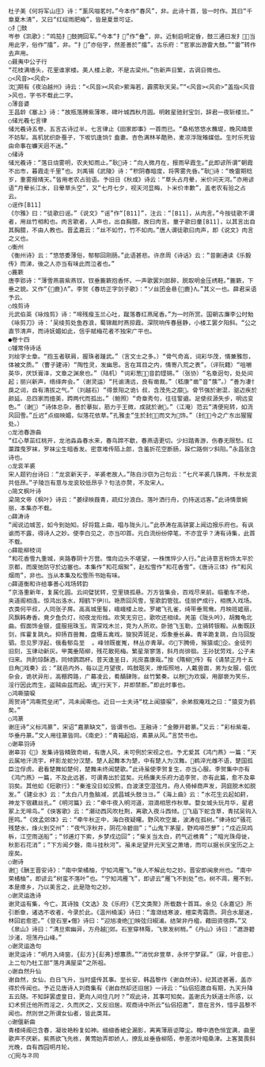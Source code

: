 <!-- { "loadSidebar": true } -->
    杜子美《何将军山庄》诗：“薰风啜茗时。”今本作“春风”，非。此诗十首，皆一时作。其曰“千章夏木清”，又曰“红绽雨肥梅”，皆是夏景可证。
    ○扌鼓
    岑参《凯歌》：“鸣笳扌鼓拥回军。”今本“扌”作“叠”，非。近制启明定昏，鼓三通曰发扌，当用此字，俗作“擂”，非。“扌”亦俗字，然差善於“擂”。古乐府：“官家出游雷大鼓。”“雷”转作去声用。
    ○聂夷中公子行
    “花枝满墙头，花里谁家楼。美人楼上歌，不是古梁州。”伤新声日繁，古调日微也。
    ○<风音><风俞>
    沈期有《夜泊越州》诗云：“<风音><风俞>萦海若，霹雳耿天吴。”“<风音><风俞>”盖指<风音>风也，字书不载此二字。
    ○薄音婆
    王昌龄《塞上》诗：“故瓶落膊紫薄寒，碑叶城西秋月圆。明敕星驰封宝剑，辞君一夜斩楼兰。”
    ○储光羲七言律
    储光羲诗五卷，五言古诗过半，七言律止《田家即事》一首而已。“桑柘悠悠水蘸堤，晚风晴景不妨犁。高机犹织卧蚕子，下坂饥逢饷饣盍妻。杏色满林羊酷熟，麦凉浮陇雉媒低。生时乐死皆由命事在蠊天迥不迷。”
    ○储诗
    储光羲诗：“落日烧雾明，农夫知雨止。”耿诗：“向人微月在，报雨早霞生。”此即谚所谓“朝霞不出市，暮霞走千里”也。刘禹锡《武陵》诗：“积阴春暗度，将霁雾先昏。”耿诗：“晚雷期稔岁，重雾报晴天。”皆用老农占验语。予旧日《秋成》诗云：“草头占月晕，米价问天河。”亦用谚语“月晕长江水，日晕草头空”，又“七月七夕，视天河显晦，卜米价丰歉”，盖老农有验之占云。
    ○谣作[B11]
    《尔雅》曰：“徒歌曰谣。”《说文》“谣”作“[B11]”，注云：“[B11]，从肉言。”今按徒歌不谓者，用丝竹相和也。肉言歌者，人声也，出自胸臆，故曰肉言。童子歌曰童[B11]，以其言出自其胸臆，不由人教也。晋孟嘉云：“丝不如竹，竹不如肉。”唐人谓徒歌曰肉声，即《说文》肉言之义也。
    ○衡州
    《衡州诗》云：“悠悠委薄俗，郁郁回刚肠。”此语甚悲。许彦周《诗话》云：“昔蒯通读《乐毅传》而涕，後之人亦当有味此而泣者也。”
    ○簏簌
    唐李郢诗：“薄雪燕蓊紫燕钗，钗垂簏簌抱香怀。一声歌罢刘郎醉，脱取明金压绣鞋。”簏簌，下垂之貌。又作“{鹿}Λ”。李贺《春坊正字剑子歌》：“ソ丝团金悬{鹿}Λ。”其义一也。薛君采语予云。
    ○烛剪诗
    元武伯英《咏烛剪》诗：“啼残瘦玉兰心吐，蹴落春红燕尾香。”为一时所赏。国朝古廉李公时勉《咏剪刀》诗：’吴绫剪处鱼吞浪，蜀锦裁时燕掠霞。深院响传春昼静，小楼工罢夕阳斜。“公之直节清声，而诗妩媚如此，信乎赋梅花者不独宋广平也。
    ●卷十四
    ○锺常侍诗话
    刘绘字士章。“抱玉者联肩，握珠者踵武。”（言文士之多。）“骨气奇高，词彩华茂，情兼雅怨，体被文质。”（曹子建诗）“陶性灵，发幽思。言在耳目之内，情寄八荒之表”。（评阮籍）“咀嚼英华，厌饫膏泽，文章之渊泉也。”（陆机）“词彩葱，音韵铿锵。”（张协）“名章迥句，处处间起；丽兴新声，络绎奔会。”（谢灵运）“托谕清远，良有凿裁。”（嵇康“凿”音“蔟”。）“善为凄忄戾之词，自有清拔之气。”（刘越石）“得景阳之诡讠叔，含茂先之靡。骨节强於谢混，驱迈疾於颜延。总四家而擅美，跨两代而孤出。”（鲍照）“奇章秀句，往往警遒。足使叔源失步，明远变色。”（谢）“诗体总杂，善於摹拟，筋力于王微，成就於谢。”（江淹）范云“清便宛转，如流风回雪。”丘迟“点缀映媚，似落花依草。”孔雅圭“生於封，而文为饰。”（封，今之广东出猩猩处。）
    ○龙池春游曲
    “红心草茁红桃开，龙池淼淼春水来，春鸟蹄不歇，春燕语更切。少妇踏青游，伤春无限愁。红蕖蹀曳罗袜，罗袜尘生暗香发。密意难传陌上郎，含羞折花空断肠，跺伫路侧ツ斜阳。”永昌张含诗也。
    ○龙衮羊裘
    宋人题钓台诗曰：“龙衮新天子，羊裘老故人。”陈白沙窃为己句云：“七尺羊裘几铢两，千秋龙衮共低昂。”子陵岂有意与龙衮较低昂乎？句法亦赘，不及宋人。
    ○简文枫叶诗
    梁简文帝《枫叶》诗云：“萎绿映葭青，疏红分浪白。落叶洒行舟，仍持送远客。”此诗情景婉丽，本集亦不载。
    ○薛涛诗
    “闻说边城苦，如今到始知。好将筵上曲，唱与陇头儿。”此恭涛在高骈宴上闻边报乐府也。有讽谕而不露，得诗人之妙。使李白见之，亦当叩首。元白流纷纷停笔，不亦宜乎？涛有诗集，此首不载。
    ○薛能柳枝词
    “和花香雪九重城，夹路春阴十万营。惟向边头不堪望，一株憔悴少人行。”此诗意言粉饰太平於京都，而废弛防守於边塞也。本集作“和花烟絮”，赵松雪作“和花香雪”。《唐诗三体》作“和风烟雨”，非也。当从本集及松雪所书始有味。
    ○薛道衡和许给事善心戏场转韵
    “京洛重新年，复属化圆。云间璧犹转，空里镜孤悬。万方皆集会，百戏尽来前。临衢车不绝，夹道阁相连。惊鸿出洛水，翔鹤下伊川。艳质回风雪，笙歌韵管弦。佳丽俨成行，相携入戏场。衣类何平叔，人同张子房。高高城里髻，峨峨楼上妆。罗裙飞孔雀，绮带垂鸳鸯。月映班姬扇，风飘韩寿香。竟夕鱼负灯，彻夜龙衔烛。欢笑无穷已，歌吹还相续。羌笛《陇头吟》，胡舞龟北曲。假面饰金银，盛服摇珠玉。宵深戏木兰，竞为人所欢。卧驰飞玉勒，立骑转银鞍。从衡既跃剑，挥霍复跳丸。抑扬百兽舞，盘珊五禽戏。狻猊弄斑足，炬象垂长鼻。青羊跪复跳，白马回旋驷。忽见罗浮起，俄看郁岛至  。峰领既崔嵬，林丛亦青翠。の下腾倚，猴猿或企。金徒列旧刻，玉律动新灰。甲荑垂陌柳，残花散苑梅。繁星渐寥落，斜月尚徘徊。王孙犹劳戏，公子未归来。共酌琼酥酒，同倾鹦鹉杯。普天逢圣日，兆庶喜康哉。”按《隋柳传》有《请禁正月十五日角戏奏》云：“就邑内外，每以正月望夜，鸣鼓聒天，燎炬照地，人戴兽面，男为女服，倡优杂会，诡状异形，高棚跨路，广幕凌云，肴醑肆陈，丝竹繁奏。以秽为欢娱，用鄙亵为笑乐，淫行因此而生，盗贼由兹而起。请行天下，并即禁断。”即此时事也。
    ○鸿嘶猿唳
    周贺诗“鸿嘶荒垒闭”，鸿未闻嘶也。近日一士夫诗“枕上闻猿唳”，余弟叙庵戏之曰：“猿变为鹤矣。”
    ○鸿篆
    谢庄诗“义标鸿篆”，宋诏“嘉篆缺文”，皆谓书也。王融诗：“金滕开碧篆。”又云：“彩标紫毫，华垂丹篆。”文人用往篆皆同。《南史》：“青箱起焰，素篆从风。”言焚书也。
    ○谢皋羽诗
    谢皋羽《》发集诗皆精致奇峭，有唐人风，未可例於宋视之也。予尤爱其《鸿门燕》一篇：“天云属地汗流宇，杯影龙蛇分汉楚。楚人起舞本为楚，中有楚人为汉舞。鹈淬光雌不语，楚国孤臣泣俘虏。君看楚舞如楚何，楚舞未终闻楚歌。”此诗虽使李贺复生，亦当心服。李贺集中亦有《鸿门燕》一篇，不及此远甚，可谓青出於蓝矣。元杨廉夫乐府力追李贺，亦有此篇，愈不及皋羽矣。其他如《短歌行》：“秦淮没日如没鹘，白波漾空湿弦月。舟人倚棹商声发，洞庭脱木如脱发。”《建业水》云：“太白八月鱼脑减，武昌城头鼓ヨヨ。”《海上曲》云：“水花生云起如葑，神龙下宿藕丝孔。”《明河篇》云：“牵牛夜入明河道，泪滴相思作秋草。婺女城头玩月华，星君冢上无啼鸟。”《侠客歌》云：“潮动西风吹杜荆，离歌入夜斗西倾。飞庙下蛇含草，青拭吴钩入匣鸣。”《效孟郊体》云：“牵牛秋正中，海白夜疑曙。野风吹空巢，波涛在孤树。”律诗如“骚花残楚水，烽火到交州”：“夜气浮秋井，阴花冷碧田”；“山鬼下茅屋，野鸡啼苎萝”；“戍近凤鸣柝，江空雨送船”；“邻逋灯下索，乡梦戍边回”；“柴关当太白，药气近樵青”；“暗光珠母徙，秋影石花消”；“下方闻夕磬，南斗挂秋河”。虽未足望开元天宝之萧墙，而可以据长庆宝历之上座矣。
    ○谢诗
    谢《酬王晋安诗》：“南中荣橘柚，宁知鸿雁飞。”後人不解此句之妙。晋安即闽泉州也。“南中荣橘柚”，即谚云“树蛮不落叶”也。“宁知鸿雁飞”，即谚云“雁飞不到处”也。树不凋，雁不到，本是瘴乡，乃以美言之，此是隐句之妙。
    ○谢灵运逸诗
    谢灵运有集，今亡。其诗独《文选》及《乐府》《艺文类聚》所载数十首耳。余见《永嘉记》所引断章，诸选不收者，今录於此。《温州楠溪》诗曰：“澹潋结寒波，檀栾秀霜质。洞合水屡迷，林回岩愈密。”《登石室★僧》诗曰：“迎旭凌绝，映弦归椒浦。结架非丹楹，藉田资宿莽。”又《泉山》诗曰：“清旦索幽异，方舟越郊。石室穿林陬，飞泉发树梢。”《丹山》诗曰：“遨游碧沙渚，坦荡丹山峰。”
    ○谢灵运逸句
    谢灵运诗：“明月入绮窗，{髟方}{髟弗}想蕙质。”“消忧非萱草，永怀宁梦寐。”（寐，叶音密。）上二句乃杜工部“落月满屋梁”之所祖。
    ○谢自然升仙
    谢自然，女仙，白日飞升，当时盛传其事。至长安，韩昌黎作《谢自然诗》，纪其迹甚著，盖亦得於传闻也。予近见唐诗人刘商集有《谢自然却还旧居》一诗云：“仙侣招邀自有期，九天升降五云随。不知辞罢虚皇日，更向人间住几时？”观此诗，其事可知矣。盖谢氏为妖道士所惑，以幻术贸迁他所而淫之，久而厌之，又反旧居。观商诗中所云“仙侣招邀”，意在言外，惜乎昌黎不闻也。然则世之所谓女仙者，皆此类耳。
    ○谢偃新曲
    青楼绮阁已含春，凝妆艳粉复如神。细细香裙全漏影，离离薄扇讵障尘。樽中酒色恒宜满，曲里歌声不厌新。紫燕欲飞先栋，黄莺始弄即娇人，撩乱丝垂昏柳陌，参差浓叶暗桑津。上客莫畏斜光晚，自有西园明月轮。
    ○宛与ネ同
